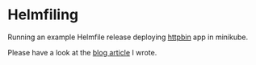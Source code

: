 # Helmfiling

Running an example Helmfile release deploying [httpbin]() app in minikube.

Please have a look at the [blog article]() I wrote.

